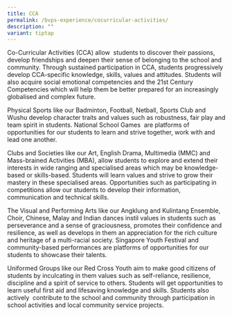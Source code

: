 ```yaml
---
title: CCA
permalink: /bvps-experience/cocurricular-activities/
description: ""
variant: tiptap
---
```

Co-Curricular Activities (CCA) allow  students to discover their passions, develop friendships and deepen their sense of belonging to the school and community. Through sustained participation in CCA, students progressively develop CCA-specific knowledge, skills, values and attitudes. Students will also acquire social emotional competencies and the 21st Century Competencies which will help them be better prepared for an increasingly globalised and complex future. 

Physical Sports like our Badminton, Football, Netball, Sports Club and Wushu develop character traits and values such as robustness, fair play and team spirit in students. National School Games  are platforms of opportunities for our students to learn and strive together, work with and lead one another. 

Clubs and Societies like our Art, English Drama, Multimedia (MMC) and Mass-brained Activities (MBA), allow students to explore and extend their interests in wide ranging and specialised areas which may be knowledge-based or skills-based. Students will learn values and strive to grow their mastery in these specialised areas. Opportunities such as participating in competitions allow our students to develop their information, communication and technical skills. 

The Visual and Performing Arts like our Angklung and Kulintang Ensemble, Choir, Chinese, Malay and Indian dances instil values in students such as perseverance and a sense of graciousness, promotes their confidence and resilience, as well as develops in them an appreciation for the rich culture and heritage of a multi-racial society. Singapore Youth Festival and community-based performances are platforms of opportunities for our students to showcase their talents. 

  

Uniformed Groups like our Red Cross Youth aim to make good citizens of students by inculcating in them values such as self-reliance, resilience, discipline and a spirit of service to others. Students will get opportunities to learn useful first aid and lifesaving knowledge and skills. Students also actively  contribute to the school and community through participation in school activities and local community service projects.